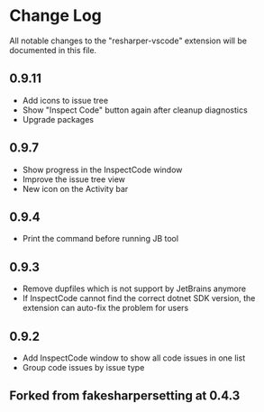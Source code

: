 # Change Log

All notable changes to the "resharper-vscode" extension will be documented in this file.

## 0.9.11
* Add icons to issue tree
* Show "Inspect Code" button again after cleanup diagnostics
* Upgrade packages

## 0.9.7
* Show progress in the InspectCode window
* Improve the issue tree view
* New icon on the Activity bar

## 0.9.4
* Print the command before running JB tool

## 0.9.3
* Remove dupfiles which is not support by JetBrains anymore
* If InspectCode cannot find the correct dotnet SDK version, the extension can auto-fix the problem for users

## 0.9.2
* Add InspectCode window to show all code issues in one list
* Group code issues by issue type

## Forked from fakesharpersetting at 0.4.3
